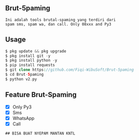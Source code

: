 ## Brut-5paming
```
Ini adalah tools brutal-spaming yang terdiri dari 
spam sms, spam wa, dan call. Only 08xxx and Py3
```
## Usage
```php
$ pkg update && pkg upgrade
$ pkg install git -y
$ pkg install python -y
$ pip install requests
$ git clone https://github.com/Fiqi-WibuSoft/Brut-5paming
$ cd Brut-5paming
$ python v2.py
```
## Feature Brut-Spaming
- [X] Only Py3
- [X] Sms
- [X] WhatsApp
- [X] Call
```
## BISA BUAT NYEPAM MANTAN KNTL
